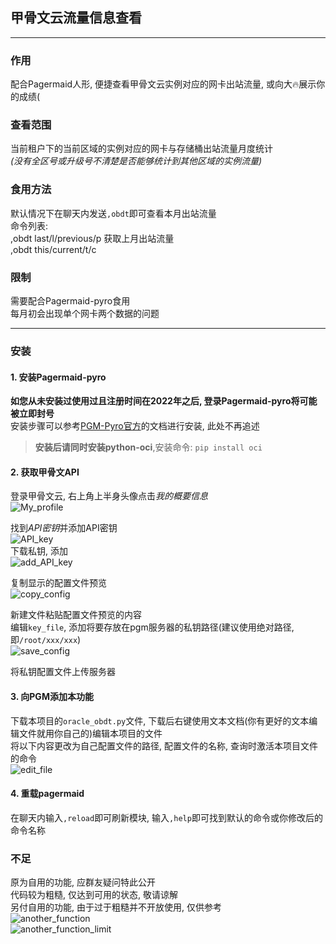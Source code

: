 ## 甲骨文云流量信息查看

---
### 作用
配合Pagermaid人形, 便捷查看甲骨文云实例对应的网卡出站流量, 或向大🔥展示你的成绩(

### 查看范围
当前租户下的当前区域的实例对应的网卡与存储桶出站流量月度统计  
*(没有全区号或升级号不清楚是否能够统计到其他区域的实例流量)*

### 食用方法
默认情况下在聊天内发送`,obdt`即可查看本月出站流量  
命令列表:  
,obdt last/l/previous/p 获取上月出站流量  
,obdt this/current/t/c  

### 限制  

需要配合Pagermaid-pyro食用  
每月初会出现单个网卡两个数据的问题

---
### 安装
#### 1. 安装Pagermaid-pyro
**如您从未安装过使用过且注册时间在2022年之后, 登录Pagermaid-pyro将可能被立即封号**  
安装步骤可以参考[PGM-Pyro官方](https://xtaolabs.com/#/?id=%e7%ae%80%e4%bb%8b)的文档进行安装, 此处不再追述  
>**安装后请同时安装python-oci**,安装命令: `pip install oci`

#### 2. 获取甲骨文API
登录甲骨文云, 右上角上半身头像点击*我的概要信息*  
![My_profile](https://img10.360buyimg.com/babel/jfs/t20251111/228040/12/2983/9491/654fb13cFcefe9f98/85141eb6c2f134c3.jpg)  

找到*API密钥*并添加API密钥  
![API_key](https://img10.360buyimg.com/babel/jfs/t20251111/128518/36/36398/33242/654fb13cF8d1664ff/59ea0c4fc9a8986a.jpg)  
下载私钥, 添加  
![add_API_key](https://img10.360buyimg.com/babel/jfs/t20251111/191320/33/42588/57089/654fb13eFd589131f/c715f67b0d58c7d1.jpg)  

复制显示的配置文件预览  
![copy_config](https://img10.360buyimg.com/babel/jfs/t20251111/237348/15/2738/61363/654fb13cF2373cd2e/f66b02b447b8a5c0.jpg)  

新建文件粘贴配置文件预览的内容  
编辑`key_file`, 添加将要存放在pgm服务器的私钥路径(建议使用绝对路径, 即`/root/xxx/xxx`)  
![save_config](https://img10.360buyimg.com/babel/jfs/t20251111/236383/14/2675/17138/654fb13eFdd2d1cc2/9452dca201656322.jpg)  

将私钥配置文件上传服务器

#### 3. 向PGM添加本功能
下载本项目的`oracle_obdt.py`文件, 下载后右键使用文本文档(你有更好的文本编辑文件就用你自己的)编辑本项目的文件  
将以下内容更改为自己配置文件的路径, 配置文件的名称, 查询时激活本项目文件的命令  
![edit_file](https://img10.360buyimg.com/babel/jfs/t20251111/192515/32/40567/23677/654fb13eF110c30cc/7ba28deadffeb817.jpg)

#### 4. 重载pagermaid
在聊天内输入`,reload`即可刷新模块, 输入`,help`即可找到默认的命令或你修改后的命令名称

### 不足
原为自用的功能, 应群友疑问特此公开  
代码较为粗糙, 仅达到可用的状态, 敬请谅解  
另付自用的功能, 由于过于粗糙并不开放使用, 仅供参考  
![another_function](https://img10.360buyimg.com/babel/jfs/t20251111/195006/36/41322/62535/654fb40bFb80d0d02/1376f9b58ee94bcb.jpg)  
![another_function_limit](https://img10.360buyimg.com/babel/jfs/t20251111/184718/24/42123/24777/654fb46cF97dade93/d4f8563d58b50953.jpg)
